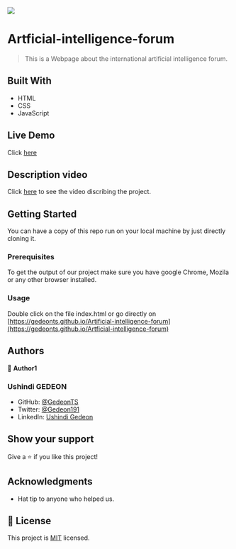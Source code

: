 ![](https://img.shields.io/badge/Microverse-blueviolet)
# Artficial-intelligence-forum

> This is a Webpage about the international artificial intelligence forum.

## Built With

- HTML
- CSS
- JavaScript

## Live Demo

Click [here](https://gedeonts.github.io/Artificial-intelligence-forum/)

## Description video

Click [here](https://www.loom.com/share/e6701b2adcb04501bd0a1b492f46cc49) to see the video discribing the project.
## Getting Started

You can have a copy of this repo run on your local machine by just directly cloning it.

### Prerequisites

To get the output of our project make sure you have google Chrome, Mozila or any other browser installed.

### Usage

Double click on the file index.html or go directly on [https://gedeonts.github.io/Artificial-intelligence-forum](https://gedeonts.github.io/Artficial-intelligence-forum)

## Authors

👤 **Author1**

### Ushindi GEDEON

- GitHub: [@GedeonTS](https://github.com/GedeonTS)
- Twitter: [@Gedeon191](https://twitter.com/Gedeon191)
- LinkedIn: [Ushindi Gedeon](https://linkedin.com/in/ushindi-gedeon-73032a228)


## Show your support

Give a ⭐️ if you like this project!

## Acknowledgments

- Hat tip to anyone who helped us.

## 📝 License

This project is [MIT](./MIT.md) licensed.
